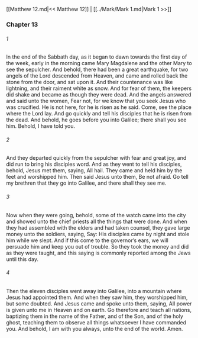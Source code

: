 [[Matthew 12.md|<< Matthew 12]]  |  [[../Mark/Mark 1.md|Mark 1 >>]]

### Chapter 13
###### 1
In the end of the Sabbath day, as it began to dawn towards the first day of the week, early in the morning came Mary Magdalene and the other Mary to see the sepulcher. And behold, there had been a great earthquake, for two angels of the Lord descended from Heaven, and came and rolled back the stone from the door, and sat upon it. And their countenance was like lightning, and their raiment white as snow. And for fear of them, the keepers did shake and became as though they were dead. And the angels answered and said unto the women, Fear not, for we know that you seek Jesus who was crucified. He is not here, for he is risen as he said. Come, see the place where the Lord lay. And go quickly and tell his disciples that he is risen from the dead. And behold, he goes before you into Galilee; there shall you see him. Behold, I have told you.

###### 2
And they departed quickly from the sepulcher with fear and great joy, and did run to bring his disciples word. And as they went to tell his disciples, behold, Jesus met them, saying, All hail. They came and held him by the feet and worshipped him. Then said Jesus unto them, Be not afraid. Go tell my brethren that they go into Galilee, and there shall they see me.

###### 3
Now when they were going, behold, some of the watch came into the city and showed unto the chief priests all the things that were done. And when they had assembled with the elders and had taken counsel, they gave large money unto the soldiers, saying, Say: His disciples came by night and stole him while we slept. And if this come to the governor’s ears, we will persuade him and keep you out of trouble. So they took the money and did as they were taught, and this saying is commonly reported among the Jews until this day.

###### 4
Then the eleven disciples went away into Galilee, into a mountain where Jesus had appointed them. And when they saw him, they worshipped him, but some doubted. And Jesus came and spoke unto them, saying, All power is given unto me in Heaven and on earth. Go therefore and teach all nations, baptizing them in the name of the Father, and of the Son, and of the holy ghost, teaching them to observe all things whatsoever I have commanded you. And behold, I am with you always, unto the end of the world. Amen.